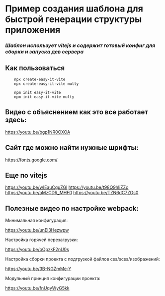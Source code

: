# Пример создания шаблона для быстрой генерации структуры приложения

### _Шаблон использует vitejs и содержит готовый конфиг для сборки и запуска дев сервера_


## Как пользоваться

```
    npx create-easy-it-vite
    npx create-easy-it-vite multy

    npm init easy-it-vite
    npm init easy-it-vite multy
```


## Видео с объяснением как это все работает здесь:
https://youtu.be/bgp1NR0OXOA

## Сайт где можно найти нужные шрифты:

https://fonts.google.com/

## Еще по vitejs

https://youtu.be/wIEauCguZGI
https://youtu.be/t98Q9hliZZo
https://youtu.be/aMzCDR_MHF0
https://youtu.be/TZN6dC7ZOs0


## Полезные видео по настройке webpack:


Минимальная конфигурация:

https://youtu.be/unEl3Hezwpw

Настройка горячей перезагрузки:

https://youtu.be/oOpzkF2nU0s

Настройка сборки проекта с подгрузкой файлов css/scss/изображений:

https://youtu.be/3B-NGZmMe-Y

Модульный принцип конфигурации проекта:

https://youtu.be/fnUqyWyG5kk




